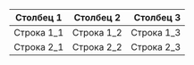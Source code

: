 |Столбец 1|Столбец 2|Столбец 3|
|--------|:--------:|--------:|
|Строка 1_1|Строка 1_2|Строка 1_3|
|Строка 2_1|Строка 2_2|Строка 2_3|